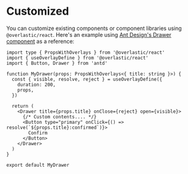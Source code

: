 # Customized

You can customize existing components or component libraries using `@overlastic/react`. Here's an example using [Ant Design's Drawer component](https://ant.design/components/drawer) as a reference:

```tsx
import type { PropsWithOverlays } from '@overlastic/react'
import { useOverlayDefine } from '@overlastic/react'
import { Button, Drawer } from 'antd'

function MyDrawer(props: PropsWithOverlays<{ title: string }>) {
  const { visible, resolve, reject } = useOverlayDefine({
    duration: 200,
    props,
  })

  return (
    <Drawer title={props.title} onClose={reject} open={visible}>
      {/* Custom contents.... */}
      <Button type="primary" onClick={() => resolve(`${props.title}:confirmed`)}>
        Confirm
      </Button>
    </Drawer>
  )
}

export default MyDrawer
```
